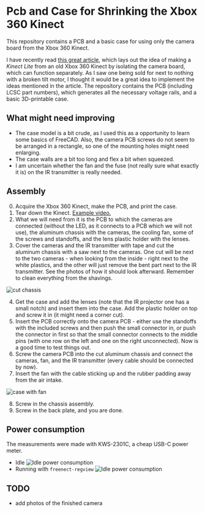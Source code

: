 # Pcb and Case for Shrinking the Xbox 360 Kinect
This repository contains a PCB and a basic case for using only the camera board from the Xbox 360 Kinect.

I have recently read [this great article](https://medium.com/robotics-weekends/how-to-turn-old-kinect-into-a-compact-usb-powered-rgbd-sensor-f23d58e10eb0), which lays out the idea of making a *Kinect Lite* from an old Xbox 360 Kinect by isolating the camera board, which can function separately. As I saw one being sold for next to nothing with a broken tilt motor, I thought it would be a great idea to implement the ideas mentioned in the article. The repository contains the PCB (including LCSC part numbers), which generates all the necessary voltage rails, and a basic 3D-printable case.

## What might need improving
- The case model is a bit crude, as I used this as a opportunity to learn some basics of FreeCAD. Also, the camera PCB screws do not seem to be arranged in a rectangle, so one of the mounting holes might need enlarging.
- The case walls are a bit too long and flex a bit when squeezed.
- I am uncertain whether the fan and the fuse (not really sure what exactly it is) on the IR transmitter is really needed.

## Assembly
0. Acquire the Xbox 360 Kinect, make the PCB, and print the case.
1. Tear down the Kinect. [Example video.](https://youtu.be/PgViFpEWwBA)
2. What we will need from it is the PCB to which the cameras are connected (without the LED, as it connects to a PCB which we will not use), the aluminum chassis with the cameras, the cooling fan, some of the screws and standoffs, and the lens plastic holder with the lenses.
3. Cover the cameras and the IR transmitter with tape and cut the aluminum chassis with a saw next to the cameras. One cut will be next to the two cameras - when looking from the inside - right next to the white plastics, and the other will just remove the bent part next to the IR transmitter. See the photos of how it should look afterward. Remember to clean everything from the shavings.

![cut chassis](https://github.com/vojtapl/xbox360-kinect-lite/blob/main/images/cut%20chassis.png?raw=true)

4. Get the case and add the lenses (note that the IR projector one has a small notch) and insert them into the case. Add the plastic holder on top and screw it in (it might need a corner cut).
5. Insert the PCB correctly onto the camera PCB - either use the standoffs with the included screws and then push the small connector in, or push the connector in first so that the small connector connects to the middle pins (with one row on the left and one on the right unconnected). Now is a good time to test things out.
6. Screw the camera PCB into the cut aluminum chassis and connect the cameras, fan, and the IR transmitter (every cable should be connected by now).
7. Insert the fan with the cable sticking up and the rubber padding away from the air intake.

![case with fan](https://github.com/vojtapl/xbox360-kinect-lite/blob/main/images/case%20with%20fan.png?raw=true)

8. Screw in the chassis assembly.
9. Screw in the back plate, and you are done.

## Power consumption
The measurements were made with KWS-2301C, a cheap USB-C power meter.
- Idle
![Idle power consumption](https://github.com/vojtapl/xbox360-kinect-lite/blob/main/images/power%consumption%idle.png?raw=true)
- Running with `freenect-regview`
![Idle power consumption](https://github.com/vojtapl/xbox360-kinect-lite/blob/main/images/power%consumption%running.png?raw=true)

## TODO
- add photos of the finished camera
